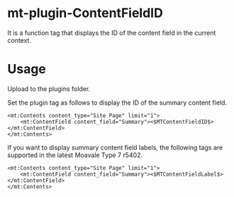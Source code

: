 # mt-plugin-ContentFieldID

It is a function tag that displays the ID of the content field in the current context.

# Usage

Upload to the plugins folder.

Set the plugin tag as follows to display the ID of the summary content field.

```
<mt:Contents content_type="Site Page" limit="1">
    <mt:ContentField content_field="Summary"><$MTContentFieldID$></mt:ContentField>
</mt:Contents>
```

If you want to display summary content field labels, the following tags are supported in the latest Moavale Type 7 r5402.

```
<mt:Contents content_type="Site Page" limit="1">
    <mt:ContentField content_field="Summary"><$MTContentFieldLabel$></mt:ContentField>
</mt:Contents>
```